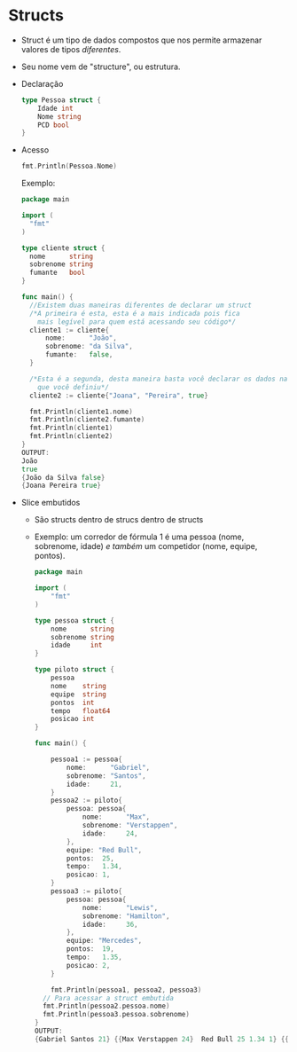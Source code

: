 # Structs

- Struct é um tipo de dados compostos que nos permite armazenar valores de tipos _diferentes_.

- Seu nome vem de "structure", ou estrutura.

- Declaração

  ````GO
  type Pessoa struct {
      Idade int
      Nome string
      PCD bool    
  }
  ````

- Acesso

  ```GO
  fmt.Println(Pessoa.Nome)
  ```

  Exemplo: 

  ````GO
  package main
  
  import (
  	"fmt"
  )
  
  type cliente struct {
  	nome      string
  	sobrenome string
  	fumante   bool
  }
  
  func main() {
  	//Existem duas maneiras diferentes de declarar um struct
  	/*A primeira é esta, esta é a mais indicada pois fica
  	  mais legível para quem está acessando seu código*/
  	cliente1 := cliente{
  		nome:      "João",
  		sobrenome: "da Silva",
  		fumante:   false,
  	}
  
  	/*Esta é a segunda, desta maneira basta você declarar os dados na ordem
  	  que você definiu*/
  	cliente2 := cliente{"Joana", "Pereira", true}
  
  	fmt.Println(cliente1.nome)
  	fmt.Println(cliente2.fumante)
  	fmt.Println(cliente1)
  	fmt.Println(cliente2)
  }
  OUTPUT:
  João
  true
  {João da Silva false}
  {Joana Pereira true}
  ````

- Slice embutidos

  - São structs dentro de strucs dentro de structs

  - Exemplo: um corredor de fórmula 1 é uma pessoa (nome, sobrenome, idade) *e também* um competidor (nome, equipe, pontos).

    ```GO
    package main
    
    import (
    	"fmt"
    )
    
    type pessoa struct {
    	nome      string
    	sobrenome string
    	idade     int
    }
    
    type piloto struct {
    	pessoa
    	nome    string
    	equipe  string
    	pontos  int
    	tempo   float64
    	posicao int
    }
    
    func main() {
    
    	pessoa1 := pessoa{
    		nome:      "Gabriel",
    		sobrenome: "Santos",
    		idade:     21,
    	}
    	pessoa2 := piloto{
    		pessoa: pessoa{
    			nome:      "Max",
    			sobrenome: "Verstappen",
    			idade:     24,
    		},
    		equipe: "Red Bull",
    		pontos:  25,
    		tempo:   1.34,
    		posicao: 1,
    	}
    	pessoa3 := piloto{
    		pessoa: pessoa{
    			nome:      "Lewis",
    			sobrenome: "Hamilton",
    			idade:     36,
    		},
    		equipe: "Mercedes",
    		pontos:  19,
    		tempo:   1.35,
    		posicao: 2,
    	}
    
    	fmt.Println(pessoa1, pessoa2, pessoa3)
      // Para acessar a struct embutida
      fmt.Println(pessoa2.pessoa.nome)
      fmt.Println(pessoa3.pessoa.sobrenome)
    }
    OUTPUT:
    {Gabriel Santos 21} {{Max Verstappen 24}  Red Bull 25 1.34 1} {{Lewis Hamilton 36}  Mercedes 19 1.35 2}
    ```

    

